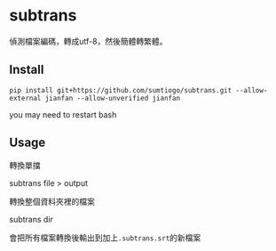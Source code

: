subtrans
=========

偵測檔案編碼，轉成utf-8，然後簡體轉繁體。


Install
-------
    pip install git+https://github.com/sumtiogo/subtrans.git --allow-external jianfan --allow-unverified jianfan

you may need to restart bash

Usage
------

轉換單擋

subtrans file > output


轉換整個資料夾裡的檔案

subtrans dir

會把所有檔案轉換後輸出到加上`.subtrans.srt`的新檔案
